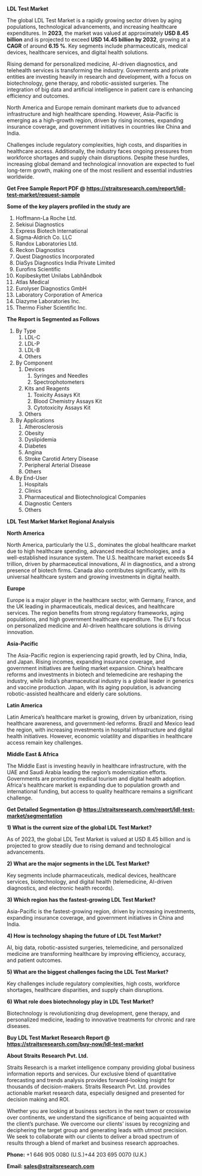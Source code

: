 <p><strong>LDL Test Market</strong></p>
<p>The global LDL Test Market is a rapidly growing sector driven by aging populations, technological advancements, and increasing healthcare expenditures. In <strong>2023</strong>, the market was valued at approximately <strong>USD 8.45 billion</strong> and is projected to exceed <strong>USD 14.45 billion</strong><strong> by 2032</strong>, growing at a <strong>CAGR</strong> of around <strong>6.15 %</strong>. Key segments include pharmaceuticals, medical devices, healthcare services, and digital health solutions.</p>
<p>Rising demand for personalized medicine, AI-driven diagnostics, and telehealth services is transforming the industry. Governments and private entities are investing heavily in research and development, with a focus on biotechnology, gene therapy, and robotic-assisted surgeries. The integration of big data and artificial intelligence in patient care is enhancing efficiency and outcomes.</p>
<p>North America and Europe remain dominant markets due to advanced infrastructure and high healthcare spending. However, Asia-Pacific is emerging as a high-growth region, driven by rising incomes, expanding insurance coverage, and government initiatives in countries like China and India.</p>
<p>Challenges include regulatory complexities, high costs, and disparities in healthcare access. Additionally, the industry faces ongoing pressures from workforce shortages and supply chain disruptions. Despite these hurdles, increasing global demand and technological innovation are expected to fuel long-term growth, making one of the most resilient and essential industries worldwide.</p>
<p><strong>Get Free Sample Report PDF @ <a href=https://straitsresearch.com/report/ldl-test-market/request-sample>https://straitsresearch.com/report/ldl-test-market/request-sample</a></strong></p>
<div><strong>Some of the key players profiled in the study are</strong></div>
<p><ol>
<li>Hoffmann-La Roche Ltd.</li>
<li>Sekisui Diagnostics</li>
<li>Express Biotech International</li>
<li>Sigma-Aldrich Co. LLC</li>
<li>Randox Laboratories Ltd.</li>
<li>Reckon Diagnostics</li>
<li>Quest Diagnostics Incorporated</li>
<li>DiaSys Diagnostics India Private Limited</li>
<li>Eurofins Scientific</li>
<li>Kopibeskyttet Unilabs Labh&aring;ndbok</li>
<li>Atlas Medical</li>
<li>Eurolyser Diagnostics GmbH</li>
<li>Laboratory Corporation of America</li>
<li>Diazyme Laboratories Inc.</li>
<li>Thermo Fisher Scientific Inc.</li>
</ol></p>
<p><strong>The Report is Segmented as Follows</strong></p>
<p><ol>
<li>By Type
<ol>
<li>LDL-C</li>
<li>LDL-P</li>
<li>LDL-B</li>
<li>Others</li>
</ol>
</li>
<li>By Component
<ol>
<li>Devices
<ol>
<li>Syringes and Needles</li>
<li>Spectrophotometers</li>
</ol>
</li>
<li>Kits and Reagents
<ol>
<li>Toxicity Assays Kit</li>
<li>Blood Chemistry Assays Kit </li>
<li>Cytotoxicity Assays Kit</li>
</ol>
</li>
<li>Others</li>
</ol>
</li>
<li>By Applications
<ol>
<li>Atherosclerosis</li>
<li>Obesity</li>
<li>Dyslipidemia</li>
<li>Diabetes</li>
<li>Angina</li>
<li>Stroke Carotid Artery Disease</li>
<li>Peripheral Arterial Disease</li>
<li>Others</li>
</ol>
</li>
<li>By End-User
<ol>
<li>Hospitals</li>
<li>Clinics</li>
<li>Pharmaceutical and Biotechnological Companies</li>
<li>Diagnostic Centers</li>
<li>Others</li>
</ol>
</li>
</ol></p>
<p><strong>LDL Test Market Market Regional Analysis</strong></p>
<p><strong>North America</strong></p>
<p>North America, particularly the U.S., dominates the global healthcare market due to high healthcare spending, advanced medical technologies, and a well-established insurance system. The U.S. healthcare market exceeds $4 trillion, driven by pharmaceutical innovations, AI in diagnostics, and a strong presence of biotech firms. Canada also contributes significantly, with its universal healthcare system and growing investments in digital health.</p>
<p><strong>Europe</strong></p>
<p>Europe is a major player in the healthcare sector, with Germany, France, and the UK leading in pharmaceuticals, medical devices, and healthcare services. The region benefits from strong regulatory frameworks, aging populations, and high government healthcare expenditure. The EU's focus on personalized medicine and AI-driven healthcare solutions is driving innovation.</p>
<p><strong>Asia-Pacific</strong></p>
<p>The Asia-Pacific region is experiencing rapid growth, led by China, India, and Japan. Rising incomes, expanding insurance coverage, and government initiatives are fueling market expansion. China&rsquo;s healthcare reforms and investments in biotech and telemedicine are reshaping the industry, while India&rsquo;s pharmaceutical industry is a global leader in generics and vaccine production. Japan, with its aging population, is advancing robotic-assisted healthcare and elderly care solutions.</p>
<p><strong>Latin America</strong></p>
<p>Latin America&rsquo;s healthcare market is growing, driven by urbanization, rising healthcare awareness, and government-led reforms. Brazil and Mexico lead the region, with increasing investments in hospital infrastructure and digital health initiatives. However, economic volatility and disparities in healthcare access remain key challenges.</p>
<p><strong>Middle East &amp; Africa</strong></p>
<p>The Middle East is investing heavily in healthcare infrastructure, with the UAE and Saudi Arabia leading the region&rsquo;s modernization efforts. Governments are promoting medical tourism and digital health adoption. Africa's healthcare market is expanding due to population growth and international funding, but access to quality healthcare remains a significant challenge.</p>
<p><strong>Get Detailed Segmentation @ <a href=https://straitsresearch.com/report/ldl-test-market/segmentation>https://straitsresearch.com/report/ldl-test-market/segmentation</a></strong></p>
<p><strong>1) What is the current size of the global LDL Test Market?</strong></p>
<p>As of 2023, the global LDL Test Market is valued at USD 8.45 billion and is projected to grow steadily due to rising demand and technological advancements.</p>
<p><strong>2) What are the major segments in the LDL Test Market?</strong></p>
<p>Key segments include pharmaceuticals, medical devices, healthcare services, biotechnology, and digital health (telemedicine, AI-driven diagnostics, and electronic health records).</p>
<p><strong>3) Which region has the fastest-growing LDL Test Market?</strong></p>
<p>Asia-Pacific is the fastest-growing region, driven by increasing investments, expanding insurance coverage, and government initiatives in China and India.</p>
<p><strong>4) How is technology shaping the future of LDL Test Market?</strong></p>
<p>AI, big data, robotic-assisted surgeries, telemedicine, and personalized medicine are transforming healthcare by improving efficiency, accuracy, and patient outcomes.</p>
<p><strong>5) What are the biggest challenges facing the LDL Test Market?</strong></p>
<p>Key challenges include regulatory complexities, high costs, workforce shortages, healthcare disparities, and supply chain disruptions.</p>
<p><strong>6) What role does biotechnology play in LDL Test Market?</strong></p>
<p>Biotechnology is revolutionizing drug development, gene therapy, and personalized medicine, leading to innovative treatments for chronic and rare diseases.</p>
<p><strong>Buy LDL Test Market Research Report @ <a href=https://straitsresearch.com/buy-now/ldl-test-market>https://straitsresearch.com/buy-now/ldl-test-market</a></strong></p>
<p><strong>About Straits Research Pvt. Ltd.</strong></p>
<p>Straits Research is a market intelligence company providing global business information reports and services. Our exclusive blend of quantitative forecasting and trends analysis provides forward-looking insight for thousands of decision-makers. Straits Research Pvt. Ltd. provides actionable market research data, especially designed and presented for decision making and ROI.</p>
<p>Whether you are looking at business sectors in the next town or crosswise over continents, we understand the significance of being acquainted with the client&rsquo;s purchase. We overcome our clients&rsquo; issues by recognizing and deciphering the target group and generating leads with utmost precision. We seek to collaborate with our clients to deliver a broad spectrum of results through a blend of market and business research approaches.</p>
<p><strong><strong>Phone:</strong></strong> +1 646 905 0080 (U.S.)+44 203 695 0070 (U.K.)</p>
<p><strong><strong>Email: </strong></strong><a href=mailto:sales@straitsresearch.com><strong><u><strong>sales@straitsresearch.com</strong></u></strong></a></p>

